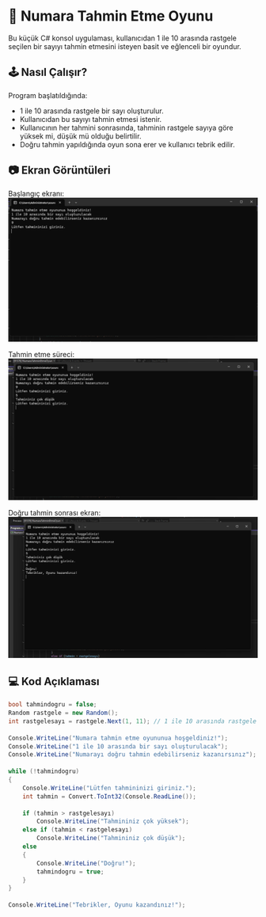 # 🎯 Numara Tahmin Etme Oyunu

Bu küçük C# konsol uygulaması, kullanıcıdan 1 ile 10 arasında rastgele seçilen bir sayıyı tahmin etmesini isteyen basit ve eğlenceli bir oyundur.

## 🕹️ Nasıl Çalışır?

Program başlatıldığında:

- 1 ile 10 arasında rastgele bir sayı oluşturulur.
- Kullanıcıdan bu sayıyı tahmin etmesi istenir.
- Kullanıcının her tahmini sonrasında, tahminin rastgele sayıya göre yüksek mi, düşük mü olduğu belirtilir.
- Doğru tahmin yapıldığında oyun sona erer ve kullanıcı tebrik edilir.

## 📷 Ekran Görüntüleri

Başlangıç ekranı:  
![Screenshot 1](https://github.com/MehmetOKZ/NumaraTahminEtmeOyunu/blob/master/asset/Screenshot-1.png?raw=true)

Tahmin etme süreci:  
![Screenshot 2](https://github.com/MehmetOKZ/NumaraTahminEtmeOyunu/blob/master/asset/Screenshot-2.png?raw=true)

Doğru tahmin sonrası ekran:  
![Screenshot 3](https://github.com/MehmetOKZ/NumaraTahminEtmeOyunu/blob/master/asset/Screenshot-3.png?raw=true)

## 💻 Kod Açıklaması

```csharp
bool tahmindogru = false;
Random rastgele = new Random();
int rastgelesayı = rastgele.Next(1, 11); // 1 ile 10 arasında rastgele bir sayı üret

Console.WriteLine("Numara tahmin etme oyununua hoşgeldiniz!");
Console.WriteLine("1 ile 10 arasında bir sayı oluşturulacak");
Console.WriteLine("Numarayı doğru tahmin edebilirseniz kazanırsınız");

while (!tahmindogru)
{
    Console.WriteLine("Lütfen tahmininizi giriniz.");
    int tahmin = Convert.ToInt32(Console.ReadLine());

    if (tahmin > rastgelesayı)
        Console.WriteLine("Tahmininiz çok yüksek");
    else if (tahmin < rastgelesayı)
        Console.WriteLine("Tahmininiz çok düşük");
    else
    {
        Console.WriteLine("Doğru!");
        tahmindogru = true;
    }
}

Console.WriteLine("Tebrikler, Oyunu kazandınız!");
